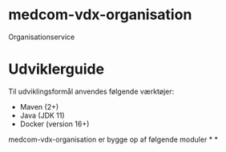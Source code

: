 # medcom-vdx-organisation
Organisationservice


# Udviklerguide

Til udviklingsformål anvendes følgende værktøjer:
* Maven (2+)
* Java (JDK 11)
* Docker (version 16+)

medcom-vdx-organisation er bygge op af følgende moduler
*
*


